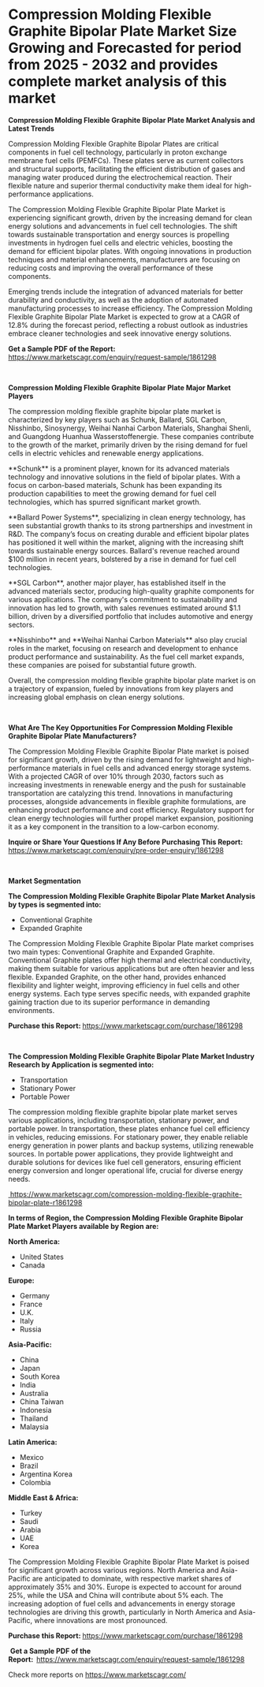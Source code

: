<p><h1>Compression Molding Flexible Graphite Bipolar Plate Market Size Growing and Forecasted for period from 2025 - 2032 and provides complete market analysis of this market</h1></p><p><strong>Compression Molding Flexible Graphite Bipolar Plate Market Analysis and Latest Trends</strong></p>
<p><p>Compression Molding Flexible Graphite Bipolar Plates are critical components in fuel cell technology, particularly in proton exchange membrane fuel cells (PEMFCs). These plates serve as current collectors and structural supports, facilitating the efficient distribution of gases and managing water produced during the electrochemical reaction. Their flexible nature and superior thermal conductivity make them ideal for high-performance applications.</p><p>The Compression Molding Flexible Graphite Bipolar Plate Market is experiencing significant growth, driven by the increasing demand for clean energy solutions and advancements in fuel cell technologies. The shift towards sustainable transportation and energy sources is propelling investments in hydrogen fuel cells and electric vehicles, boosting the demand for efficient bipolar plates. With ongoing innovations in production techniques and material enhancements, manufacturers are focusing on reducing costs and improving the overall performance of these components.</p><p>Emerging trends include the integration of advanced materials for better durability and conductivity, as well as the adoption of automated manufacturing processes to increase efficiency. The Compression Molding Flexible Graphite Bipolar Plate Market is expected to grow at a CAGR of 12.8% during the forecast period, reflecting a robust outlook as industries embrace cleaner technologies and seek innovative energy solutions.</p></p>
<p><strong>Get a Sample PDF of the Report:&nbsp;</strong> <a href="https://www.marketscagr.com/enquiry/request-sample/1861298?utm_campaign=3188&utm_medium=2&utm_source=Github&utm_content=ia&utm_term=03042025&utm_id=compression-molding-flexible-graphite-bipolar-plate">https://www.marketscagr.com/enquiry/request-sample/1861298</a></p>
<p>&nbsp;</p>
<p><strong>Compression Molding Flexible Graphite Bipolar Plate Major Market Players</strong></p>
<p><p>The compression molding flexible graphite bipolar plate market is characterized by key players such as Schunk, Ballard, SGL Carbon, Nisshinbo, Sinosynergy, Weihai Nanhai Carbon Materials, Shanghai Shenli, and Guangdong Huanhua Wasserstoffenergie. These companies contribute to the growth of the market, primarily driven by the rising demand for fuel cells in electric vehicles and renewable energy applications.</p><p>**Schunk** is a prominent player, known for its advanced materials technology and innovative solutions in the field of bipolar plates. With a focus on carbon-based materials, Schunk has been expanding its production capabilities to meet the growing demand for fuel cell technologies, which has spurred significant market growth.</p><p>**Ballard Power Systems**, specializing in clean energy technology, has seen substantial growth thanks to its strong partnerships and investment in R&D. The company’s focus on creating durable and efficient bipolar plates has positioned it well within the market, aligning with the increasing shift towards sustainable energy sources. Ballard's revenue reached around $100 million in recent years, bolstered by a rise in demand for fuel cell technologies.</p><p>**SGL Carbon**, another major player, has established itself in the advanced materials sector, producing high-quality graphite components for various applications. The company's commitment to sustainability and innovation has led to growth, with sales revenues estimated around $1.1 billion, driven by a diversified portfolio that includes automotive and energy sectors.</p><p>**Nisshinbo** and **Weihai Nanhai Carbon Materials** also play crucial roles in the market, focusing on research and development to enhance product performance and sustainability. As the fuel cell market expands, these companies are poised for substantial future growth.</p><p>Overall, the compression molding flexible graphite bipolar plate market is on a trajectory of expansion, fueled by innovations from key players and increasing global emphasis on clean energy solutions.</p></p>
<p>&nbsp;</p>
<p><strong>What Are The Key Opportunities For Compression Molding Flexible Graphite Bipolar Plate Manufacturers?</strong></p>
<p><p>The Compression Molding Flexible Graphite Bipolar Plate market is poised for significant growth, driven by the rising demand for lightweight and high-performance materials in fuel cells and advanced energy storage systems. With a projected CAGR of over 10% through 2030, factors such as increasing investments in renewable energy and the push for sustainable transportation are catalyzing this trend. Innovations in manufacturing processes, alongside advancements in flexible graphite formulations, are enhancing product performance and cost efficiency. Regulatory support for clean energy technologies will further propel market expansion, positioning it as a key component in the transition to a low-carbon economy.</p></p>
<p><strong>Inquire or Share Your Questions If Any Before Purchasing This Report:</strong> <a href="https://www.marketscagr.com/enquiry/pre-order-enquiry/1861298?utm_campaign=3188&utm_medium=2&utm_source=Github&utm_content=ia&utm_term=03042025&utm_id=compression-molding-flexible-graphite-bipolar-plate">https://www.marketscagr.com/enquiry/pre-order-enquiry/1861298</a></p>
<p>&nbsp;</p>
<p><strong>Market Segmentation</strong></p>
<p><strong>The Compression Molding Flexible Graphite Bipolar Plate Market Analysis by types is segmented into:</strong></p>
<p><ul><li>Conventional Graphite</li><li>Expanded Graphite</li></ul></p>
<p><p>The Compression Molding Flexible Graphite Bipolar Plate market comprises two main types: Conventional Graphite and Expanded Graphite. Conventional Graphite plates offer high thermal and electrical conductivity, making them suitable for various applications but are often heavier and less flexible. Expanded Graphite, on the other hand, provides enhanced flexibility and lighter weight, improving efficiency in fuel cells and other energy systems. Each type serves specific needs, with expanded graphite gaining traction due to its superior performance in demanding environments.</p></p>
<p><strong>Purchase this Report:&nbsp;</strong><a href="https://www.marketscagr.com/purchase/1861298?utm_campaign=3188&utm_medium=2&utm_source=Github&utm_content=ia&utm_term=03042025&utm_id=compression-molding-flexible-graphite-bipolar-plate">https://www.marketscagr.com/purchase/1861298</a></p>
<p>&nbsp;</p>
<p><strong>The Compression Molding Flexible Graphite Bipolar Plate Market Industry Research by Application is segmented into:</strong></p>
<p><ul><li>Transportation</li><li>Stationary Power</li><li>Portable Power</li></ul></p>
<p><p>The compression molding flexible graphite bipolar plate market serves various applications, including transportation, stationary power, and portable power. In transportation, these plates enhance fuel cell efficiency in vehicles, reducing emissions. For stationary power, they enable reliable energy generation in power plants and backup systems, utilizing renewable sources. In portable power applications, they provide lightweight and durable solutions for devices like fuel cell generators, ensuring efficient energy conversion and longer operational life, crucial for diverse energy needs.</p></p>
<p><a href="https://www.marketscagr.com/compression-molding-flexible-graphite-bipolar-plate-r1861298?utm_campaign=3188&utm_medium=2&utm_source=Github&utm_content=ia&utm_term=03042025&utm_id=compression-molding-flexible-graphite-bipolar-plate">&nbsp;https://www.marketscagr.com/compression-molding-flexible-graphite-bipolar-plate-r1861298</a></p>
<p><strong>In terms of Region, the Compression Molding Flexible Graphite Bipolar Plate Market Players available by Region are:</strong></p>
<p>
    <p> <strong> North America: </strong>
        <ul>
            <li>United States</li>
            <li>Canada</li>
        </ul>
        </p> 
    <p> <strong> Europe: </strong>
        <ul>
            <li>Germany</li>
            <li>France</li>
            <li>U.K.</li>
            <li>Italy</li>
            <li>Russia</li>
        </ul>
        </p> 
    <p> <strong> Asia-Pacific: </strong>
        <ul>
            <li>China</li>
            <li>Japan</li>
            <li>South Korea</li>
            <li>India</li>
            <li>Australia</li>
            <li>China Taiwan</li>
            <li>Indonesia</li>
            <li>Thailand</li>
            <li>Malaysia</li>
        </ul>
        </p> 
    <p> <strong> Latin America: </strong>
        <ul>
            <li>Mexico</li>
            <li>Brazil</li>
            <li>Argentina Korea</li>
            <li>Colombia</li>
        </ul>
        </p> 
    <p> <strong> Middle East & Africa: </strong>
        <ul>
            <li>Turkey</li>
            <li>Saudi</li>
            <li>Arabia</li>
            <li>UAE</li>
            <li>Korea</li>
        </ul>
    </p>
    </p>
<p><p>The Compression Molding Flexible Graphite Bipolar Plate Market is poised for significant growth across various regions. North America and Asia-Pacific are anticipated to dominate, with respective market shares of approximately 35% and 30%. Europe is expected to account for around 25%, while the USA and China will contribute about 5% each. The increasing adoption of fuel cells and advancements in energy storage technologies are driving this growth, particularly in North America and Asia-Pacific, where innovations are most pronounced.</p></p>
<p><strong>Purchase this Report: </strong><a href="https://www.marketscagr.com/purchase/1861298?utm_campaign=3188&utm_medium=2&utm_source=Github&utm_content=ia&utm_term=03042025&utm_id=compression-molding-flexible-graphite-bipolar-plate">https://www.marketscagr.com/purchase/1861298</a></p>
<p>&nbsp;<strong>Get a Sample PDF of the Report:&nbsp;&nbsp;</strong><a href="https://www.marketscagr.com/enquiry/request-sample/1861298?utm_campaign=3188&utm_medium=2&utm_source=Github&utm_content=ia&utm_term=03042025&utm_id=compression-molding-flexible-graphite-bipolar-plate">https://www.marketscagr.com/enquiry/request-sample/1861298</a></p>
<p><strong></strong></p>
<p>Check more reports on <a href="https://www.marketscagr.com/?utm_campaign=3188&utm_medium=2&utm_source=Github&utm_content=ia&utm_term=03042025&utm_id=compression-molding-flexible-graphite-bipolar-plate">https://www.marketscagr.com/</a></p>